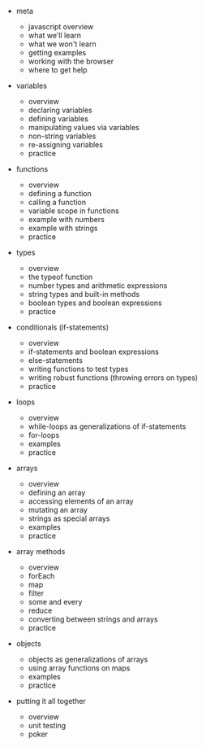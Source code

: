 * meta
  - javascript overview
  - what we'll learn
  - what we won't learn
  - getting examples
  - working with the browser
  - where to get help

* variables
  + overview
  + declaring variables
  + defining variables
  + manipulating values via variables
  + non-string variables
  - re-assigning variables
  + practice

* functions
  + overview
  + defining a function
  + calling a function
  + variable scope in functions
  + example with numbers
  + example with strings
  - practice

* types
  + overview
  + the typeof function
  + number types and arithmetic expressions
  + string types and built-in methods
  - boolean types and boolean expressions
  - practice

* conditionals (if-statements)
  - overview
  - if-statements and boolean expressions
  - else-statements
  - writing functions to test types
  - writing robust functions (throwing errors on types)
  - practice

* loops
  + overview
  + while-loops as generalizations of if-statements
  + for-loops
  + examples
  + practice

* arrays
  + overview
  + defining an array
  + accessing elements of an array
  + mutating an array
  + strings as special arrays
  + examples
  + practice

* array methods
  + overview
  + forEach
  + map
  + filter
  + some and every
  + reduce
  + converting between strings and arrays
  + practice

* objects
  - objects as generalizations of arrays
  - using array functions on maps
  - examples
  - practice

* putting it all together
  - overview
  - unit testing
  - poker